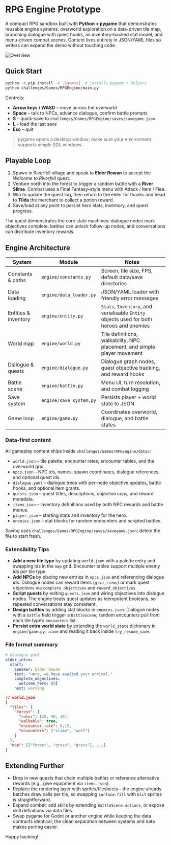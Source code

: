 # RPG Engine Prototype

A compact RPG sandbox built with **Python + pygame** that demonstrates reusable engine systems: overworld exploration on a data-driven tile map, branching dialogue with quest hooks, an inventory-backed stat model, and menu-driven combat scenes. Content lives entirely in JSON/YAML files so writers can expand the demo without touching code.

![Overview](../programming%20challenges.png)

## Quick Start

```bash
python -m pip install -e .[games]  # installs pygame + helpers
python challenges/Games/RPGEngine/main.py
```

Controls:

- **Arrow keys / WASD** – move across the overworld
- **Space** – talk to NPCs, advance dialogue, confirm battle prompts
- **S** – quick-save to `challenges/Games/RPGEngine/saves/savegame.json`
- **L** – load the last save
- **Esc** – quit

> pygame opens a desktop window; make sure your environment supports simple SDL windows.

## Playable Loop

1. Spawn in Riverfell village and speak to **Elder Rowan** to accept the *Welcome to Riverfell* quest.
2. Venture north into the forest to trigger a random battle with a **River Slime**. Combat uses a Final Fantasy–style menu with Attack / Item / Flee.
3. Win to update the quest log, then return to the elder for thanks and head to **Tilda** the merchant to collect a potion reward.
4. Save/load at any point to persist hero stats, inventory, and quest progress.

The quest demonstrates the core state machines: dialogue nodes mark objectives complete, battles can unlock follow-up nodes, and conversations can distribute inventory rewards.

## Engine Architecture

| System | Module | Notes |
|--------|--------|-------|
| Constants & paths | `engine/constants.py` | Screen, tile size, FPS, default data/save directories |
| Data loading | `engine/data_loader.py` | JSON/YAML loader with friendly error messages |
| Entities & inventory | `engine/entity.py` | `Stats`, `Inventory`, and serialisable `Entity` objects used for both heroes and enemies |
| World map | `engine/world.py` | Tile definitions, walkability, NPC placement, and simple player movement |
| Dialogue & quests | `engine/dialogue.py` | Dialogue graph nodes, quest objective tracking, and reward hooks |
| Battle scene | `engine/battle.py` | Menu UI, turn resolution, and combat logging |
| Save system | `engine/save_system.py` | Persists player + world state to JSON |
| Game loop | `engine/game.py` | Coordinates overworld, dialogue, and battle states |

### Data-first content

All gameplay content ships inside `challenges/Games/RPGEngine/data/`:

- `world.json` – tile palette, encounter rates, encounter tables, and the overworld grid.
- `npcs.json` – NPC ids, names, spawn coordinates, dialogue references, and optional quest ids.
- `dialogue.yaml` – dialogue trees with per-node objective updates, battle hooks, and optional item grants.
- `quests.json` – quest titles, descriptions, objective copy, and reward metadata.
- `items.json` – inventory definitions used by both NPC rewards and battle menus.
- `player.json` – starting stats and inventory for the hero.
- `enemies.json` – stat blocks for random encounters and scripted battles.

Saving uses `challenges/Games/RPGEngine/saves/savegame.json`; delete the file to start fresh.

### Extensibility Tips

- **Add a new tile type** by updating `world.json` with a palette entry and swapping ids in the `map` grid. Encounter tables support multiple enemy ids per tile type.
- **Add NPCs** by placing new entries in `npcs.json` and referencing dialogue ids. Dialogue nodes can reward items (`give_items`) or mark quest objectives via `complete_objectives` and `reward_objectives`.
- **Script quests** by editing `quests.json` and wiring objectives into dialogue nodes. The engine treats quest updates as idempotent booleans, so repeated conversations stay consistent.
- **Design battles** by adding stat blocks in `enemies.json`. Dialogue nodes with a `battle` field trigger a `BattleScene`; random encounters pull from each tile type’s `encounters` list.
- **Persist extra world state** by extending the `world_state` dictionary in `engine/game.py::save` and reading it back inside `try_resume_save`.

### File format summary

```yaml
# dialogue.yaml
elder_intro:
  start:
    speaker: Elder Rowan
    text: "Hero, we have awaited your arrival."
    complete_objectives:
      welcome_hero: [0]
    next: warning
```

```json
// world.json
{
  "tiles": {
    "forest": {
      "color": [20, 90, 40],
      "walkable": true,
      "encounter_rate": 0.15,
      "encounters": ["slime", "wolf"]
    }
  },
  "map": [["forest", "grass", "grass"], ...]
}
```

## Extending Further

- Drop in new quests that chain multiple battles or reference alternative rewards (e.g., give equipment via `items.json`).
- Replace the rendering layer with sprites/tilesheets—the engine already batches draw calls per tile, so swapping `surface.fill` with `blit` sprites is straightforward.
- Expand combat: add skills by extending `BattleScene.actions`, or expose skill definitions via data files.
- Swap pygame for Godot or another engine while keeping the data contracts identical; the clean separation between systems and data makes porting easier.

Happy hacking!
